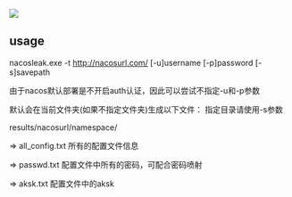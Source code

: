 ![](https://socialify.git.ci/a1phaboy/nacosleak/image?font=Source%20Code%20Pro&language=1&name=1&owner=1&pattern=Circuit%20Board&stargazers=1&theme=Dark)
## usage
nacosleak.exe -t http://nacosurl.com/ [-u]username [-p]password [-s]savepath 

由于nacos默认部署是不开启auth认证，因此可以尝试不指定-u和-p参数

默认会在当前文件夹(如果不指定文件夹)生成以下文件：
指定目录请使用-s参数


results/nacosurl/namespace/


=> all_config.txt  所有的配置文件信息


=> passwd.txt      配置文件中所有的密码，可配合密码喷射


=> aksk.txt        配置文件中的aksk
